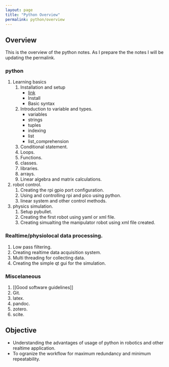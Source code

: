 ```yaml
---
layout: page
title: "Python Overview"
permalink: python/overview
---
```



## Overview
This is the overview of the python notes. As I prepare the the notes I will
be updating the permalink.


### python
1. Learning basics
	1. Installation and setup 
		- [link](https://prakyathkantharaju.github.io/blog/python/note1)
		- Install
		- Basic syntax
	3. Introduction to variable and types.
		- variables
		- strings
		- tuples
		- indexing
		- list
		- list_comprehension
	4. Conditional statement.
	5. Loops.
	6. Functions.
	7. classes.
	8. libraries.
	9. arrays.
	10. Linear algebra and matrix calculations.
2. robot control.
	1. Creating the rpi gpio port configuration.
	2. Using and controlling rpi and pico using python.
	3. linear system and other control methods.
3. physics simulation.
	1. Setup pybullet.
	2. Creating the first robot using yaml or xml file.
	3. Creating simualting the manipulator robot using xml file created.

### Realtime/physiolocal data processing.
1. Low pass filtering.
2. Creating realtime data acquisition system.
3. Multi threading for collecting data.
4. Creating the simple qt gui for the simulation.

### Miscelaneous
1. [[Good software guidelines]]
2. Git.
3. latex.
4. pandoc.
5. zotero.
6. scite.

## Objective
- Understanding the advantages of usage of python in robotics and other realtime application.
- To ogranize the workflow for maximum redundancy and minimum repeatability.
